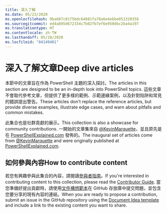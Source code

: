 ```yaml
---
title: 深入了解
ms.date: 05/23/2020
ms.openlocfilehash: 9ba687c81f5bdc64881fa78a6e4ebbe051320358
ms.sourcegitcommit: ed4a895d672334c7b02fb7ef6e950dbc2ba4a197
ms.translationtype: HT
ms.contentlocale: zh-TW
ms.lasthandoff: 05/28/2020
ms.locfileid: "84149401"
---
```

# <a name="deep-dive-articles"></a><span data-ttu-id="b2358-102">深入了解文章</span><span class="sxs-lookup"><span data-stu-id="b2358-102">Deep dive articles</span></span>

<span data-ttu-id="b2358-103">本節中的文章旨在作為 PowerShell 主題的深入探討。</span><span class="sxs-lookup"><span data-stu-id="b2358-103">The articles in this section are designed to be an in-depth look into PowerShell topics.</span></span> <span data-ttu-id="b2358-104">這些文章不會取代參考文章，但提供了更多樣的範例、示範邊緣案例，以及針對陷阱和常見的錯誤提出警告。</span><span class="sxs-lookup"><span data-stu-id="b2358-104">These articles don't replace the reference articles, but provide diverse examples, illustrate edge cases, and warn about pitfalls and common mistakes.</span></span>

<span data-ttu-id="b2358-105">此集合也是社群貢獻的展示。</span><span class="sxs-lookup"><span data-stu-id="b2358-105">This collection is also a showcase for community contributions.</span></span> <span data-ttu-id="b2358-106">一開始的文章集來自 [@KevinMarquette][]，並且原先是在 [PowerShellExplained.com][] 發佈的。</span><span class="sxs-lookup"><span data-stu-id="b2358-106">The inaugural set of articles come from [@KevinMarquette][] and were originally published at [PowerShellExplained.com][].</span></span>

## <a name="how-to-contribute-content"></a><span data-ttu-id="b2358-107">如何參與內容</span><span class="sxs-lookup"><span data-stu-id="b2358-107">How to contribute content</span></span>

<span data-ttu-id="b2358-108">若您有興趣參與此集合的內容，請閱讀[參與者指南][]。</span><span class="sxs-lookup"><span data-stu-id="b2358-108">If you're interested in contributing content to this collection, please read the [Contributor Guide][].</span></span> <span data-ttu-id="b2358-109">當您準備好提出貢獻時，請使用[文件構想範本][]在 GitHub 存放庫中提交問題，並包含您要分享的現有內容的連結。</span><span class="sxs-lookup"><span data-stu-id="b2358-109">When you are ready to propose a contribution, submit an issue in the GitHub repository using the [Document Idea template][] and include a link to the existing content you want to share.</span></span>

<!-- link references -->
[powershellexplained.com]: https://powershellexplained.com/
[@KevinMarquette]: https://twitter.com/KevinMarquette
[參與者指南]: https://aka.ms/PSDocsContributor
[Contributor Guide]: https://aka.ms/PSDocsContributor
[文件構想範本]: https://github.com/MicrosoftDocs/PowerShell-Docs/issues/new?assignees=&labels=doc-idea&template=New_Document_Request.md&title=Community+contribution
[Document Idea template]: https://github.com/MicrosoftDocs/PowerShell-Docs/issues/new?assignees=&labels=doc-idea&template=New_Document_Request.md&title=Community+contribution
